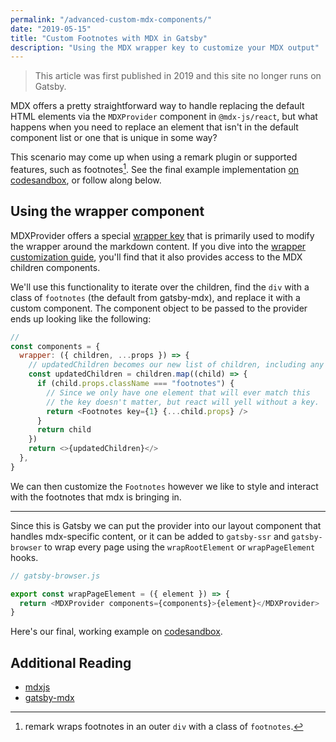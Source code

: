 ```yaml
---
permalink: "/advanced-custom-mdx-components/"
date: "2019-05-15"
title: "Custom Footnotes with MDX in Gatsby"
description: "Using the MDX wrapper key to customize your MDX output"
---
```


> This article was first published in 2019 and this site no longer runs on Gatsby.

MDX offers a pretty straightforward way to handle replacing the default HTML elements via the `MDXProvider` component in `@mdx-js/react`, but what happens when you need to replace an element that isn't in the default component list or one that is unique in some way?

This scenario may come up when using a remark plugin or supported features, such as footnotes[^1]. See the final example implementation [on codesandbox](https://codesandbox.io/s/custommdxfootnotes-83mqi), or follow along below.

## Using the wrapper component

MDXProvider offers a special [wrapper key](https://mdxjs.com/getting-started#using-the-wrapper) that is primarily used to modify the wrapper around the markdown content. If you dive into the [wrapper customization guide](https://mdxjs.com/guides/wrapper-customization), you'll find that it also provides access to the MDX children components.

We'll use this functionality to iterate over the children, find the `div` with a class of `footnotes` (the default from gatsby-mdx), and replace it with a custom component. The component object to be passed to the provider ends up looking like the following:

```js
//
const components = {
  wrapper: ({ children, ...props }) => {
    // updatedChildren becomes our new list of children, including any modifications
    const updatedChildren = children.map((child) => {
      if (child.props.className === "footnotes") {
        // Since we only have one element that will ever match this
        // the key doesn't matter, but react will yell without a key.
        return <Footnotes key={1} {...child.props} />
      }
      return child
    })
    return <>{updatedChildren}</>
  },
}
```

We can then customize the `Footnotes` however we like to style and interact with the footnotes that mdx is bringing in.

---

Since this is Gatsby we can put the provider into our layout component that handles mdx-specific content, or it can be added to `gatsby-ssr` and `gatsby-browser` to wrap every page using the `wrapRootElement` or `wrapPageElement` hooks.

```js
// gatsby-browser.js

export const wrapPageElement = ({ element }) => {
  return <MDXProvider components={components}>{element}</MDXProvider>
}
```

Here's our final, working example on [codesandbox](https://codesandbox.io/s/custommdxfootnotes-83mqi).

## Additional Reading

- [mdxjs](http://mdxjs.com/)
- [gatsby-mdx](http://gatsby-mdx.netlify.com/)

[^1]: remark wraps footnotes in an outer `div` with a class of `footnotes`.
